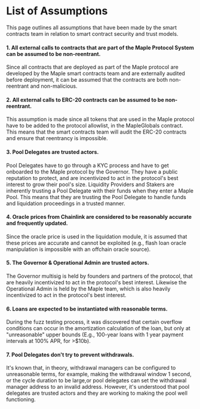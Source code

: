 # List of Assumptions

This page outlines all assumptions that have been made by the smart contracts team in relation to smart contract security and trust models.

#### 1. All external calls to contracts that are part of the Maple Protocol System can be assumed to be non-reentrant.

Since all contracts that are deployed as part of the Maple protocol are developed by the Maple smart contracts team and are externally audited before deployment, it can be assumed that the contracts are both non-reentrant and non-malicious.

#### 2. All external calls to ERC-20 contracts can be assumed to be non-reentrant.

This assumption is made since all tokens that are used in the Maple protocol have to be added to the protocol allowlist, in the MapleGlobals contract. This means that the smart contracts team will audit the ERC-20 contracts and ensure that reentrancy is impossible.

#### 3. Pool Delegates are trusted actors.

Pool Delegates have to go through a KYC process and have to get onboarded to the Maple protocol by the Governor. They have a public reputation to protect, and are incentivized to act in the protocol's best interest to grow their pool's size. Liquidity Providers and Stakers are inherently trusting a Pool Delegate with their funds when they enter a Maple Pool. This means that they are trusting the Pool Delegate to handle funds and liquidation proceedings in a trusted manner.

#### 4. Oracle prices from Chainlink are considered to be reasonably accurate and frequently updated.

Since the oracle price is used in the liquidation module, it is assumed that these prices are accurate and cannot be exploited (e.g., flash loan oracle manipulation is impossible with an offchain oracle source).

#### 5. The Governor & Operational Admin are trusted actors.

The Governor multisig is held by founders and partners of the protocol, that are heavily incentivized to act in the protocol's best interest. Likewise the Operational Admin is held by the Maple team, which is also heavily incentivized to act in the protocol's best interest.

#### 6. Loans are expected to be instantiated with reasonable terms.

During the fuzz testing process, it was discovered that certain overflow conditions can occur in the amortization calculation of the loan, but only at "unreasonable" upper bounds (E.g., 100-year loans with 1 year payment intervals at 100% APR, for >$10b).

#### 7. Pool Delegates don't try to prevent withdrawals.

It's known that, in theory, withdrawal managers can be configured to unreasonable terms, for example, making the withdrawal window 1 second, or the cycle duration to be large,or pool delegates can set the withdrawal manager address to an invalid address. However, it's understood that pool delegates are trusted actors and they are working to making the pool well functioning.
